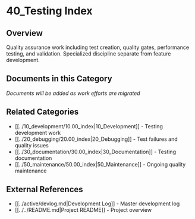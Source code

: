 # 40_Testing Index

## Overview
Quality assurance work including test creation, quality gates, performance testing, and validation. Specialized discipline separate from feature development.

## Documents in this Category
*Documents will be added as work efforts are migrated*

## Related Categories
- [[../10_development/10.00_index|10_Development]] - Testing development work
- [[../20_debugging/20.00_index|20_Debugging]] - Test failures and quality issues
- [[../30_documentation/30.00_index|30_Documentation]] - Testing documentation
- [[../50_maintenance/50.00_index|50_Maintenance]] - Ongoing quality maintenance

## External References
- [[../active/devlog.md|Development Log]] - Master development log
- [[../../README.md|Project README]] - Project overview